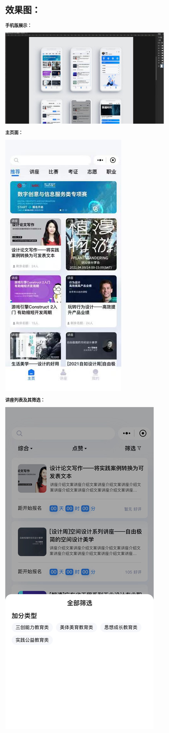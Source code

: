# 效果图：



**手机版展示：**

![](https://github.com/JJyDec/Dimension_Door/blob/main/ScreenShots/2.png)

**主页面：**

![](https://github.com/JJyDec/Dimension_Door/blob/main/ScreenShots/1.png)



**讲座列表及其筛选：**

![](https://github.com/JJyDec/Dimension_Door/blob/main/ScreenShots/3.png)